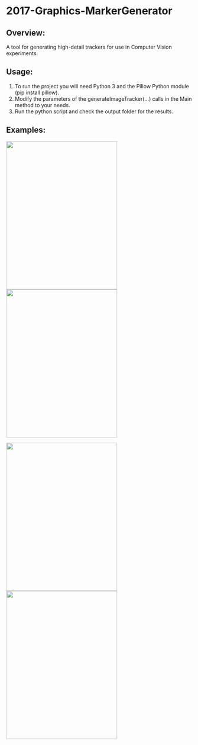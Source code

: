 # 2017-Graphics-MarkerGenerator
## Overview:
A tool for generating high-detail trackers for use in Computer Vision experiments. 

## Usage:
1. To run the project you will need Python 3 and the Pillow Python module (pip install pillow). 
2. Modify the parameters of the generateImageTracker(...) calls in the Main method to your needs.
3. Run the python script and check the output folder for the results.

## Examples:
<img src="https://github.com/Tashiv/2017-Graphics-MarkerGenerator/blob/master/Output/tracker-A.png" width="300" height="400"><img src="https://github.com/Tashiv/2017-Graphics-MarkerGenerator/blob/master/Output/tracker-B.png" width="300" height="400">

<img src="https://github.com/Tashiv/2017-Graphics-MarkerGenerator/blob/master/Output/tracker-C.png" width="300" height="400"><img src="https://github.com/Tashiv/2017-Graphics-MarkerGenerator/blob/master/Output/tracker-D.png" width="300" height="400">
